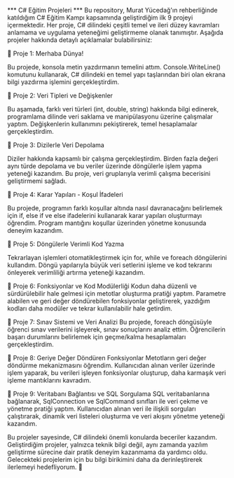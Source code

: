 *** C# Eğitim Projeleri ***
Bu repository, Murat Yücedağ'ın rehberliğinde katıldığım C# Eğitim Kampı kapsamında geliştirdiğim ilk 9 projeyi içermektedir. Her proje, C# dilindeki çeşitli temel ve ileri düzey kavramları anlamama ve uygulama yeteneğimi geliştirmeme olanak tanımıştır. Aşağıda projeler hakkında detaylı açıklamalar bulabilirsiniz:

🔹 Proje 1: Merhaba Dünya!

Bu projede, konsola metin yazdırmanın temelini attım. Console.WriteLine() komutunu kullanarak, C# dilindeki en temel yapı taşlarından biri olan ekrana bilgi yazdırma işlemini gerçekleştirdim.

🔹 Proje 2: Veri Tipleri ve Değişkenler

Bu aşamada, farklı veri türleri (int, double, string) hakkında bilgi edinerek, programlama dilinde veri saklama ve manipülasyonu üzerine çalışmalar yaptım. Değişkenlerin kullanımını pekiştirerek, temel hesaplamalar gerçekleştirdim.

🔹 Proje 3: Dizilerle Veri Depolama

Diziler hakkında kapsamlı bir çalışma gerçekleştirdim. Birden fazla değeri aynı türde depolama ve bu veriler üzerinde döngülerle işlem yapma yeteneği kazandım. Bu proje, veri gruplarıyla verimli çalışma becerisini geliştirmemi sağladı.

🔹 Proje 4: Karar Yapıları - Koşul İfadeleri

Bu projede, programın farklı koşullar altında nasıl davranacağını belirlemek için if, else if ve else ifadelerini kullanarak karar yapıları oluşturmayı öğrendim. Program mantığını koşullar üzerinden yönetme konusunda deneyim kazandım.

🔹 Proje 5: Döngülerle Verimli Kod Yazma

Tekrarlayan işlemleri otomatikleştirmek için for, while ve foreach döngülerini kullandım. Döngü yapılarıyla büyük veri setlerini işleme ve kod tekrarını önleyerek verimliliği artırma yeteneği kazandım.

🔹 Proje 6: Fonksiyonlar ve Kod Modülerliği
Kodun daha düzenli ve sürdürülebilir hale gelmesi için metotlar oluşturma pratiği yaptım. Parametre alabilen ve geri değer döndürebilen fonksiyonlar geliştirerek, yazdığım kodları daha modüler ve tekrar kullanılabilir hale getirdim.

🔹 Proje 7: Sınav Sistemi ve Veri Analizi
Bu projede, foreach döngüsüyle öğrenci sınav verilerini işleyerek, sınav sonuçlarını analiz ettim. Öğrencilerin başarı durumlarını belirlemek için geçme/kalma hesaplamaları gerçekleştirdim.

🔹 Proje 8: Geriye Değer Döndüren Fonksiyonlar
Metotların geri değer döndürme mekanizmasını öğrendim. Kullanıcıdan alınan veriler üzerinde işlem yaparak, bu verileri işleyen fonksiyonlar oluşturup, daha karmaşık veri işleme mantıklarını kavradım.

🔹 Proje 9: Veritabanı Bağlantısı ve SQL Sorgulama
SQL veritabanlarına bağlanarak, SqlConnection ve SqlCommand sınıfları ile veri çekme ve yönetme pratiği yaptım. Kullanıcıdan alınan veri ile ilişkili sorguları çalıştırarak, dinamik veri listeleri oluşturma ve veri akışını yönetme yeteneği kazandım.

Bu projeler sayesinde, C# dilindeki önemli konularda beceriler kazandım. Geliştirdiğim projeler, yalnızca teknik bilgi değil, aynı zamanda yazılım geliştirme sürecine dair pratik deneyim kazanmama da yardımcı oldu. Gelecekteki projelerim için bu bilgi birikimini daha da derinleştirerek ilerlemeyi hedefliyorum. 🚀
